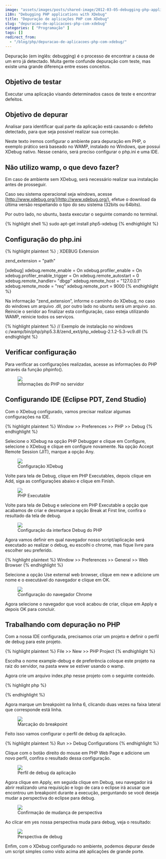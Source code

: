 ```yaml
---
image: "assets/images/posts/shared-image/2012-03-05-debugging-php-applications-with-xdebug.jpg"
i18n: "Debugging PHP applications with XDebug"
title: "Depuração de aplicações PHP com XDebug"
slug: "depuracao-de-aplicacoes-php-com-xdebug"
categories: [ "Programação" ]
tags: []
redirect_from:
  - "/blog/php/depuracao-de-aplicacoes-php-com-xdebug/"
---
```

Depuração (em inglês: debugging) é o processo de encontrar a causa de um erro já detectado. Muita gente confunde depuração com teste, mas existe uma grande diferença entre esses conceitos.

## Objetivo de testar

Executar uma aplicação visando determinados casos de teste e encontrar defeitos.

## Objetivo de depurar

Analisar para identificar qual parte da aplicação está causando o defeito detectado, para que seja possível realizar sua correção.

Neste texto iremos configurar o ambiente para depuração em PHP, o exemplo prático será baseado no WAMP, instalado no Windows, que possui XDebug nativo. Nesse cenário, será preciso configurar o php.ini e uma IDE.

## Não utilizo wamp, o que devo fazer?

Em caso de ambiente sem XDebug, será necessário realizar sua instalação antes de prosseguir.

Caso seu sistema operacional seja windows, acesse [http://www.xdebug.org/](http://www.xdebug.org/), efetue o download da última versão respeitando o tipo do seu sistema (32bits ou 64bits).

Por outro lado, no ubuntu, basta executar o seguinte comando no terminal.

{% highlight shell %}
sudo apt-get install php5-xdebug
{% endhighlight %}

## Configuração do php.ini

{% highlight plaintext %}
; XDEBUG Extension
 
zend_extension = "path"
 
[xdebug]
xdebug.remote_enable = On
xdebug.profiler_enable = On
xdebug.profiler_enable_trigger = On
xdebug.remote_autostart = 0
xdebug.remote_handler= "dbgp"
xdebug.remote_host = "127.0.0.1"
xdebug.remote_mode = "req"
xdebug.remote_port = 9000
{% endhighlight %}

Na informação “zend_extension”, informe o caminho do XDebug, no caso do windows um arquivo .dll, por outro lado no ubuntu será um arquivo .so. Reinicie o seridor ao finalizar esta configuração, caso esteja utilizando WAMP, reinicie todos os serviços.

{% highlight plaintext %}
// Exemplo de instalação no windows
c:/wamp/bin/php/php5.3.8/zend_ext/php_xdebug-2.1.2-5.3-vc9.dll
{% endhighlight %}

## Verificar configuração

Para verificar as configurações realizadas, acesse as informações do PHP através da função phpinfo().

<figure class="figure mx-auto d-block">
  <img src="{{ '/assets/images/posts/general/2012-03-05-phpinfo.jpg' | prepend: site.baseurl }}" class="figure-img mx-auto d-block">
  <figcaption class="figure-caption text-center">Informações do PHP no servidor</figcaption>
</figure>

## Configurando IDE (Eclipse PDT, Zend Studio)

Com o XDebug configurado, vamos precisar realizar algumas configurações na IDE.

{% highlight plaintext %}
Window >> Preferences >> PHP >> Debug
{% endhighlight %}

Selecione o XDebug na opção PHP Debugger e clique em Configure, selecione o XDebug e clique em configure novamente. Na opção Accept Remote Session (JIT), marque a opção Any.

<figure class="figure mx-auto d-block">
  <img src="{{ '/assets/images/posts/general/2012-03-05-xdebug-configuration.jpg' | prepend: site.baseurl }}" class="figure-img mx-auto d-block">
  <figcaption class="figure-caption text-center">Configuração XDebug</figcaption>
</figure>

Volte para tela de Debug, clique em PHP Executables, depois clique em Add, siga as configurações abaixo e clique em Finish.

<figure class="figure mx-auto d-block">
  <img src="{{ '/assets/images/posts/general/2012-03-05-php-executable.jpg' | prepend: site.baseurl }}" class="figure-img mx-auto d-block">
  <figcaption class="figure-caption text-center">PHP Executable</figcaption>
</figure>

Volte para tela de Debug e selecione em PHP Executable a opção que acabamos de criar e desmarque a opção Break at First line, confira o resultado da tela de debug.

<figure class="figure mx-auto d-block">
  <img src="{{ '/assets/images/posts/general/2012-03-05-php-debug-configuration.jpg' | prepend: site.baseurl }}" class="figure-img mx-auto d-block">
  <figcaption class="figure-caption text-center">Configuração da interface Debug do PHP</figcaption>
</figure>

Agora vamos definir em qual navegador nosso script/aplicação será executado ao realizar o debug, eu escolhi o chrome, mas fique livre para escolher seu preferido.

{% highlight plaintext %}
Window >> Preferences >> General >> Web Browser
{% endhighlight %}

Selecione a opção Use external web browser, clique em new e adicione um nome e o executável do navegador e clique em OK.

<figure class="figure mx-auto d-block">
  <img src="{{ '/assets/images/posts/general/2012-03-05-chrome-configuration.jpg' | prepend: site.baseurl }}" class="figure-img mx-auto d-block">
  <figcaption class="figure-caption text-center">Configuração do navegador Chrome</figcaption>
</figure>

Agora selecione o navegador que você acabou de criar, clique em Apply e depois OK para concluir.

## Trabalhando com depuração no PHP

Com a nossa IDE configurada, precisamos criar um projeto e definir o perfil de debug para este projeto.

{% highlight plaintext %}
File >> New >> PHP Project
{% endhighlight %}

Escolha o nome example-debug e de preferência coloque este projeto na raiz do servidor, na pasta www se estiver usando o wamp.

Agora crie um arquivo index.php nesse projeto com o seguinte conteúdo.

{% highlight php %}
<?php
$var = null;
$var = 10;
$var += 20;
echo $var;
?>
{% endhighlight %}

Agora marque um breakpoint na linha 6, clicando duas vezes na faixa lateral que corresponde está linha.

<figure class="figure mx-auto d-block">
  <img src="{{ '/assets/images/posts/general/2012-03-05-breakpoint.jpg' | prepend: site.baseurl }}" class="figure-img mx-auto d-block">
  <figcaption class="figure-caption text-center">Marcação do breakpoint</figcaption>
</figure>

Feito isso vamos configurar o perfil de debug da aplicação.

{% highlight plaintext %}
Run >> Debug Configurations
{% endhighlight %}

Clique com o botão direito do mouse em PHP Web Page e adicione um novo perfil, confira o resultado dessa configuração.

<figure class="figure mx-auto d-block">
  <img src="{{ '/assets/images/posts/general/2012-03-05-application-profile.jpg' | prepend: site.baseurl }}" class="figure-img mx-auto d-block">
  <figcaption class="figure-caption text-center">Perfil de debug da aplicação</figcaption>
</figure>

Agora clique em Apply, em seguida clique em Debug, seu navegador irá abrir realizando uma requisição e logo de cara o eclipse irá acusar que encontrou um breakpoint durante a execução, perguntando se você deseja mudar a perspectiva do eclipse para debug.

<figure class="figure mx-auto d-block">
  <img src="{{ '/assets/images/posts/general/2012-03-05-perspective-confirmation.jpg' | prepend: site.baseurl }}" class="figure-img mx-auto d-block">
  <figcaption class="figure-caption text-center">Confirmação de mudança de perspectiva</figcaption>
</figure>

Ao clicar em yes nossa perspectiva muda para debug, veja o resultado:

<figure class="figure mx-auto d-block">
  <img src="{{ '/assets/images/posts/general/2012-03-05-debug-perspective.jpg' | prepend: site.baseurl }}" class="figure-img mx-auto d-block">
  <figcaption class="figure-caption text-center">Perspectiva de debug</figcaption>
</figure>

Enfim, com o XDebug configurado no ambiente, podemos depurar desde um script simples como visto acima até aplicações de grande porte.